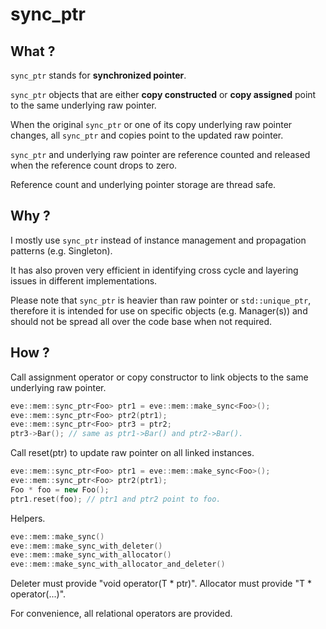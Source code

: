# **sync_ptr** 

## What ?

`sync_ptr` stands for **synchronized pointer**.

`sync_ptr` objects that are either **copy constructed** or **copy assigned** point to the same underlying raw pointer.

When the original `sync_ptr` or one of its copy underlying raw pointer changes, all `sync_ptr` and copies point to the updated raw pointer.

`sync_ptr` and underlying raw pointer are reference counted and released when the reference count drops to zero.

Reference count and underlying pointer storage are thread safe.

## Why ?

I mostly use `sync_ptr` instead of instance management and propagation patterns (e.g. Singleton).

It has also proven very efficient in identifying cross cycle and layering issues in different implementations.

Please note that `sync_ptr` is heavier than raw pointer or `std::unique_ptr`,
therefore it is intended for use on specific objects (e.g. Manager(s)) 
and should not be spread all over the code base when not required.

## How ?
    
Call assignment operator or copy constructor to link objects to the same underlying raw pointer.

~~~cpp
eve::mem::sync_ptr<Foo> ptr1 = eve::mem::make_sync<Foo>();
eve::mem::sync_ptr<Foo> ptr2(ptr1);
eve::mem::sync_ptr<Foo> ptr3 = ptr2;
ptr3->Bar(); // same as ptr1->Bar() and ptr2->Bar().
~~~

Call reset(ptr) to update raw pointer on all linked instances.
~~~cpp
eve::mem::sync_ptr<Foo> ptr1 = eve::mem::make_sync<Foo>();
eve::mem::sync_ptr<Foo> ptr2(ptr1);
Foo * foo = new Foo();
ptr1.reset(foo); // ptr1 and ptr2 point to foo. 
~~~

Helpers.
~~~cpp
eve::mem::make_sync()
eve::mem::make_sync_with_deleter()
eve::mem::make_sync_with_allocator()
eve::mem::make_sync_with_allocator_and_deleter()
~~~

Deleter must provide "void operator(T * ptr)".
Allocator must provide "T * operator(...)".

For convenience, all relational operators are provided.
